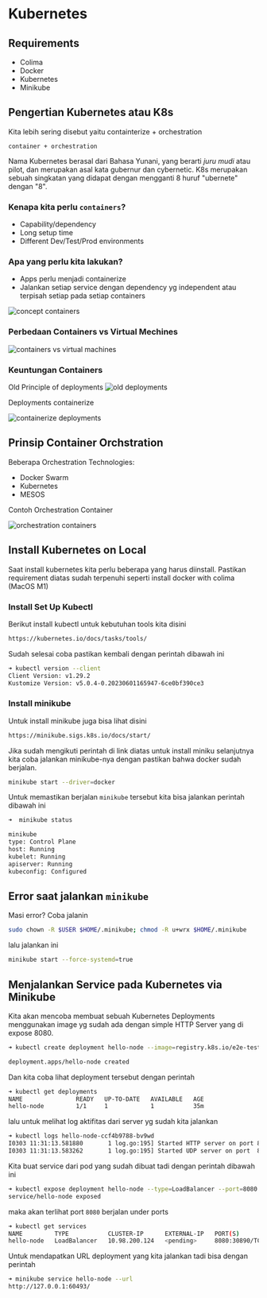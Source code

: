 # Kubernetes

## Requirements
* Colima
* Docker
* Kubernetes
* Minikube

## Pengertian Kubernetes atau K8s
Kita lebih sering disebut yaitu containterize + orchestration
```
container + orchestration
```

Nama Kubernetes berasal dari Bahasa Yunani, yang berarti *juru mudi* atau pilot, dan merupakan asal kata gubernur dan cybernetic. K8s merupakan sebuah singkatan yang didapat dengan mengganti 8 huruf "ubernete" dengan "8".


### Kenapa kita perlu `containers`?
* Capability/dependency
* Long setup time
* Different Dev/Test/Prod environments

### Apa yang perlu kita lakukan?
* Apps perlu menjadi containerize
* Jalankan setiap service dengan dependency yg independent atau terpisah setiap pada setiap containers

![concept containers](/images/concept-containerize.png)

### Perbedaan Containers vs Virtual Mechines
![containers vs virtual machines](/images/containers-vs-virtualization.png)

### Keuntungan Containers

Old Principle of deployments
![old deployments](/images/old-principle-deployments.png)

Deployments containerize

![containerize deployments](/images/containerize-deployments.png)


## Prinsip Container Orchstration

Beberapa Orchestration Technologies:
* Docker Swarm
* Kubernetes
* MESOS

Contoh Orchestration Container

![orchestration containers](/images/orchestration-containers.png)

## Install Kubernetes on Local
Saat install kubernetes kita perlu beberapa yang harus diinstall. Pastikan requirement diatas sudah terpenuhi seperti install docker with colima (MacOS M1)

### Install Set Up Kubectl
Berikut install kubectl untuk kebutuhan tools kita disini
```bash
https://kubernetes.io/docs/tasks/tools/
```

Sudah selesai coba pastikan kembali dengan perintah dibawah ini
```bash
➜ kubectl version --client
Client Version: v1.29.2
Kustomize Version: v5.0.4-0.20230601165947-6ce0bf390ce3
```

### Install minikube
Untuk install minikube juga bisa lihat disini
```bash
https://minikube.sigs.k8s.io/docs/start/
```

Jika sudah mengikuti perintah di link diatas untuk install miniku selanjutnya kita coba jalankan minikube-nya dengan pastikan bahwa docker sudah berjalan.

```bash
minikube start --driver=docker
```

Untuk memastikan berjalan `minikube` tersebut kita bisa jalankan perintah dibawah ini
```bash
➜  minikube status

minikube
type: Control Plane
host: Running
kubelet: Running
apiserver: Running
kubeconfig: Configured
```

## Error saat jalankan `minikube`
Masi error? Coba jalanin
```bash
sudo chown -R $USER $HOME/.minikube; chmod -R u+wrx $HOME/.minikube
```
lalu jalankan ini
```bash
minikube start --force-systemd=true
```

## Menjalankan Service pada Kubernetes via Minikube
Kita akan mencoba membuat sebuah Kubernetes Deployments menggunakan image yg sudah ada dengan simple HTTP Server yang di expose 8080.

```bash
➜ kubectl create deployment hello-node --image=registry.k8s.io/e2e-test-images/agnhost:2.39 -- /agnhost netexec --http-port=8080

deployment.apps/hello-node created
```

Dan kita coba lihat deployment tersebut dengan perintah
```bash
➜ kubectl get deployments
NAME               READY   UP-TO-DATE   AVAILABLE   AGE
hello-node         1/1     1            1           35m
```

lalu untuk melihat log aktifitas dari server yg sudah kita jalankan
```bash
➜ kubectl logs hello-node-ccf4b9788-bv9wd
I0303 11:31:13.581880       1 log.go:195] Started HTTP server on port 8080
I0303 11:31:13.583262       1 log.go:195] Started UDP server on port  8081
```

Kita buat service dari pod yang sudah dibuat tadi dengan perintah dibawah ini
```bash
➜ kubectl expose deployment hello-node --type=LoadBalancer --port=8080
service/hello-node exposed
```

maka akan terlihat port `8080` berjalan under ports
```bash
➜ kubectl get services
NAME         TYPE           CLUSTER-IP      EXTERNAL-IP   PORT(S)          AGE
hello-node   LoadBalancer   10.98.200.124   <pending>     8080:30890/TCP   110s
```

Untuk mendapatkan URL deployment yang kita jalankan tadi bisa dengan perintah
```bash
➜ minikube service hello-node --url
http://127.0.0.1:60493/
```